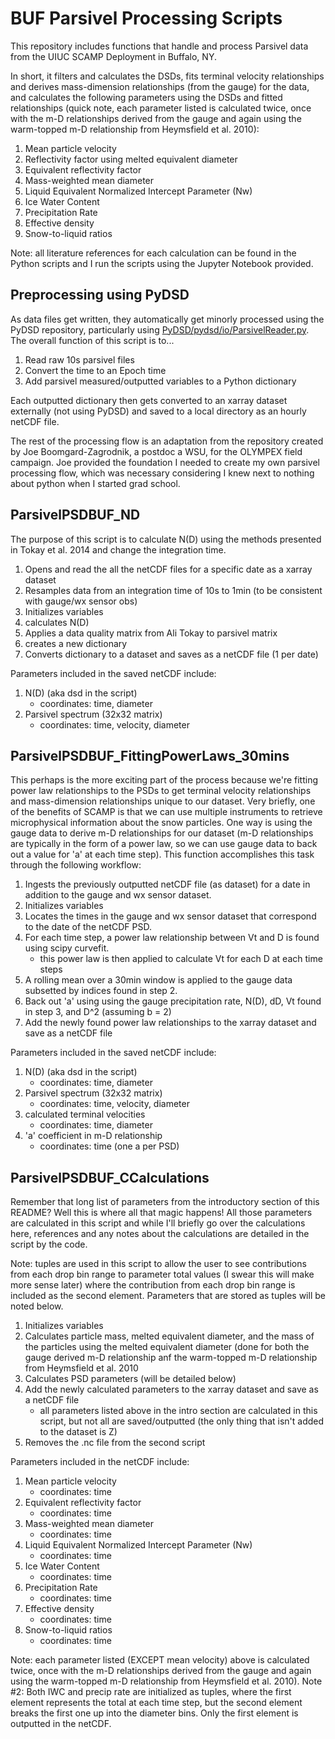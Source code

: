 # BUF Parsivel Processing Scripts

This repository includes functions that handle and process Parsivel data from the UIUC SCAMP Deployment in Buffalo, NY.

In short, it filters and calculates the DSDs, fits terminal velocity relationships and derives mass-dimension relationships (from the gauge) for the data, and calculates the following parameters using the DSDs and fitted relationships (quick note, each parameter listed is calculated twice, once with the m-D relationships derived from the gauge and again using the warm-topped m-D relationship from Heymsfield et al. 2010):
1. Mean particle velocity
2. Reflectivity factor using melted equivalent diameter
3. Equivalent reflectivity factor
4. Mass-weighted mean diameter
5. Liquid Equivalent Normalized Intercept Parameter (Nw)
6. Ice Water Content
7. Precipitation Rate
8. Effective density
9. Snow-to-liquid ratios

Note: all literature references for each calculation can be found in the Python scripts and I run the scripts using the Jupyter Notebook provided.

## Preprocessing using PyDSD

As data files get written, they automatically get minorly processed using the PyDSD repository, particularly using [PyDSD/pydsd/io/ParsivelReader.py](https://github.com/josephhardinee/PyDSD/blob/master/pydsd/io/ParsivelReader.py). The overall function of this script is to...

1. Read raw 10s parsivel files
2. Convert the time to an Epoch time
3. Add parsivel measured/outputted variables to a Python dictionary

Each outputted dictionary then gets converted to an xarray dataset externally (not using PyDSD) and saved to a local directory as an hourly netCDF file.

The rest of the processing flow is an adaptation from the repository created by Joe Boomgard-Zagrodnik, a postdoc a WSU, for the OLYMPEX field campaign. Joe provided the foundation I needed to create my own parsivel processing flow, which was necessary considering I knew next to nothing about python when I started grad school. 

## ParsivelPSDBUF_ND

The purpose of this script is to calculate N(D) using the methods presented in Tokay et al. 2014 and change the integration time. 

1. Opens and read the all the netCDF files for a specific date as a xarray dataset
2. Resamples data from an integration time of 10s to 1min (to be consistent with gauge/wx sensor obs)
3. Initializes variables
4. calculates N(D)
5. Applies a data quality matrix from Ali Tokay to parsivel matrix
6. creates a new dictionary
7. Converts dictionary to a dataset and saves as a netCDF file (1 per date)

Parameters included in the saved netCDF include:
1. N(D) (aka dsd in the script)
   - coordinates: time, diameter
2. Parsivel spectrum (32x32 matrix)
   - coordinates: time, velocity, diameter

## ParsivelPSDBUF_FittingPowerLaws_30mins

This perhaps is the more exciting part of the process because we're fitting power law relationships to the PSDs to get terminal velocity relationships and mass-dimension relationships unique to our dataset. Very briefly, one of the benefits of SCAMP is that we can use multiple instruments to retrieve microphysical information about the snow particles. One way is using the gauge data to derive m-D relationships for our dataset (m-D relationships are typically in the form of a power law, so we can use gauge data to back out a value for 'a' at each time step). This function accomplishes this task through the following workflow:

1. Ingests the previously outputted netCDF file (as dataset) for a date in addition to the gauge and wx sensor dataset.
2. Initializes variables
3. Locates the times in the gauge and wx sensor dataset that correspond to the date of the netCDF PSD.
4. For each time step, a power law relationship between Vt and D is found using scipy curvefit.
   - this power law is then applied to calculate Vt for each D at each time steps
5. A rolling mean over a 30min window is applied to the gauge data subsetted by indices found in step 2.
6. Back out 'a' using using the gauge precipitation rate, N(D), dD, Vt found in step 3, and D^2 (assuming b = 2)
7. Add the newly found power law relationships to the xarray dataset and save as a netCDF file

Parameters included in the saved netCDF include:
1. N(D) (aka dsd in the script)
   - coordinates: time, diameter
2. Parsivel spectrum (32x32 matrix)
   - coordinates: time, velocity, diameter
3. calculated terminal velocities
   - coordinates: time, diameter
4. 'a' coefficient in m-D relationship
   - coordinates: time (one a per PSD)
  
## ParsivelPSDBUF_CCalculations

Remember that long list of parameters from the introductory section of this README? Well this is where all that magic happens! All those parameters are calculated in this script and while I'll briefly go over the calculations here, references and any notes about the calculations are detailed in the script by the code.

Note: tuples are used in this script to allow the user to see contributions from each drop bin range to parameter total values (I swear this will make more sense later) where the contribution from each drop bin range is included as the second element. Parameters that are stored as tuples will be noted below.

1. Initializes variables
2. Calculates particle mass, melted equivalent diameter, and the mass of the particles using the melted equivalent diameter (done for both the gauge derived m-D relationship anf the warm-topped m-D relationship from Heymsfield et al. 2010
3. Calculates PSD parameters (will be detailed below)
4. Add the newly calculated parameters to the xarray dataset and save as a netCDF file
   - all parameters listed above in the intro section are calculated in this script, but not all are saved/outputted (the only thing that isn't added to the dataset is Z)
6. Removes the .nc file from the second script

Parameters included in the netCDF include:
1. Mean particle velocity
   - coordinates: time
3. Equivalent reflectivity factor
   - coordinates: time
4. Mass-weighted mean diameter
   - coordinates: time
5. Liquid Equivalent Normalized Intercept Parameter (Nw)
   - coordinates: time
6. Ice Water Content
   - coordinates: time
7. Precipitation Rate
   - coordinates: time
8. Effective density
   - coordinates: time
9. Snow-to-liquid ratios
   - coordinates: time

Note: each parameter listed (EXCEPT mean velocity) above is calculated twice, once with the m-D relationships derived from the gauge and again using the warm-topped m-D relationship from Heymsfield et al. 2010). 
Note #2: Both IWC and precip rate are initialized as tuples, where the first element represents the total at each time step, but the second element breaks the first one up into the diameter bins. Only the first element is outputted in the netCDF.
